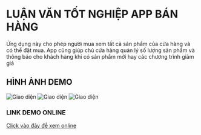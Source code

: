 # LUẬN VĂN TỐT NGHIỆP APP BÁN HÀNG
Ứng dụng này cho phép người mua xem tất cả sản phẩm của cửa hàng và có thể đặt mua.
App cũng giúp chủ cửa hàng quản lý số lượng sản phẩm và thông báo cho khách hàng khi có sản phẩm mới hay các chương trình giảm giá

## HÌNH ẢNH DEMO
![Giao diện](https://live.staticflickr.com/65535/51919736623_d0a4f9cd5f_m.jpg)
![Giao diện](https://live.staticflickr.com/65535/51920255115_c19daab4b2_c.jpg)
![Giao diện](https://live.staticflickr.com/65535/51919973204_5906093d47_c.jpg)

### LINK DEMO ONLINE
[Click vào đây để xem online](https://vimeo.com/684983642)


